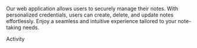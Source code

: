 Our web application allows users to securely manage their notes. With personalized credentials, users can create, delete, and update notes effortlessly. Enjoy a seamless and intuitive experience tailored to your note-taking needs.

 Activity
